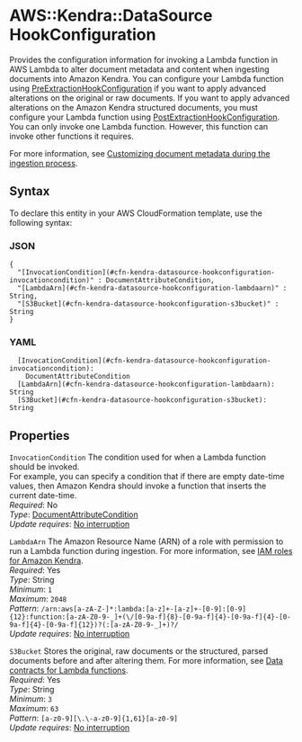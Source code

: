 # AWS::Kendra::DataSource HookConfiguration<a name="aws-properties-kendra-datasource-hookconfiguration"></a>

Provides the configuration information for invoking a Lambda function in AWS Lambda to alter document metadata and content when ingesting documents into Amazon Kendra\. You can configure your Lambda function using [PreExtractionHookConfiguration](https://docs.aws.amazon.com/kendra/latest/dg/API_CustomDocumentEnrichmentConfiguration.html) if you want to apply advanced alterations on the original or raw documents\. If you want to apply advanced alterations on the Amazon Kendra structured documents, you must configure your Lambda function using [PostExtractionHookConfiguration](https://docs.aws.amazon.com/kendra/latest/dg/API_CustomDocumentEnrichmentConfiguration.html)\. You can only invoke one Lambda function\. However, this function can invoke other functions it requires\.

For more information, see [Customizing document metadata during the ingestion process](https://docs.aws.amazon.com/kendra/latest/dg/custom-document-enrichment.html)\.

## Syntax<a name="aws-properties-kendra-datasource-hookconfiguration-syntax"></a>

To declare this entity in your AWS CloudFormation template, use the following syntax:

### JSON<a name="aws-properties-kendra-datasource-hookconfiguration-syntax.json"></a>

```
{
  "[InvocationCondition](#cfn-kendra-datasource-hookconfiguration-invocationcondition)" : DocumentAttributeCondition,
  "[LambdaArn](#cfn-kendra-datasource-hookconfiguration-lambdaarn)" : String,
  "[S3Bucket](#cfn-kendra-datasource-hookconfiguration-s3bucket)" : String
}
```

### YAML<a name="aws-properties-kendra-datasource-hookconfiguration-syntax.yaml"></a>

```
  [InvocationCondition](#cfn-kendra-datasource-hookconfiguration-invocationcondition):
    DocumentAttributeCondition
  [LambdaArn](#cfn-kendra-datasource-hookconfiguration-lambdaarn): String
  [S3Bucket](#cfn-kendra-datasource-hookconfiguration-s3bucket): String
```

## Properties<a name="aws-properties-kendra-datasource-hookconfiguration-properties"></a>

`InvocationCondition` <a name="cfn-kendra-datasource-hookconfiguration-invocationcondition"></a>
The condition used for when a Lambda function should be invoked\.  
For example, you can specify a condition that if there are empty date\-time values, then Amazon Kendra should invoke a function that inserts the current date\-time\.  
_Required_: No  
_Type_: [DocumentAttributeCondition](aws-properties-kendra-datasource-documentattributecondition.md)  
_Update requires_: [No interruption](https://docs.aws.amazon.com/AWSCloudFormation/latest/UserGuide/using-cfn-updating-stacks-update-behaviors.html#update-no-interrupt)

`LambdaArn` <a name="cfn-kendra-datasource-hookconfiguration-lambdaarn"></a>
The Amazon Resource Name \(ARN\) of a role with permission to run a Lambda function during ingestion\. For more information, see [IAM roles for Amazon Kendra](https://docs.aws.amazon.com/kendra/latest/dg/iam-roles.html)\.  
_Required_: Yes  
_Type_: String  
_Minimum_: `1`  
_Maximum_: `2048`  
_Pattern_: `/arn:aws[a-zA-Z-]*:lambda:[a-z]+-[a-z]+-[0-9]:[0-9]{12}:function:[a-zA-Z0-9-_]+(\/[0-9a-f]{8}-[0-9a-f]{4}-[0-9a-f]{4}-[0-9a-f]{4}-[0-9a-f]{12})?(:[a-zA-Z0-9-_]+)?/`  
_Update requires_: [No interruption](https://docs.aws.amazon.com/AWSCloudFormation/latest/UserGuide/using-cfn-updating-stacks-update-behaviors.html#update-no-interrupt)

`S3Bucket` <a name="cfn-kendra-datasource-hookconfiguration-s3bucket"></a>
Stores the original, raw documents or the structured, parsed documents before and after altering them\. For more information, see [Data contracts for Lambda functions](https://docs.aws.amazon.com/kendra/latest/dg/custom-document-enrichment.html#cde-data-contracts-lambda)\.  
_Required_: Yes  
_Type_: String  
_Minimum_: `3`  
_Maximum_: `63`  
_Pattern_: `[a-z0-9][\.\-a-z0-9]{1,61}[a-z0-9]`  
_Update requires_: [No interruption](https://docs.aws.amazon.com/AWSCloudFormation/latest/UserGuide/using-cfn-updating-stacks-update-behaviors.html#update-no-interrupt)
